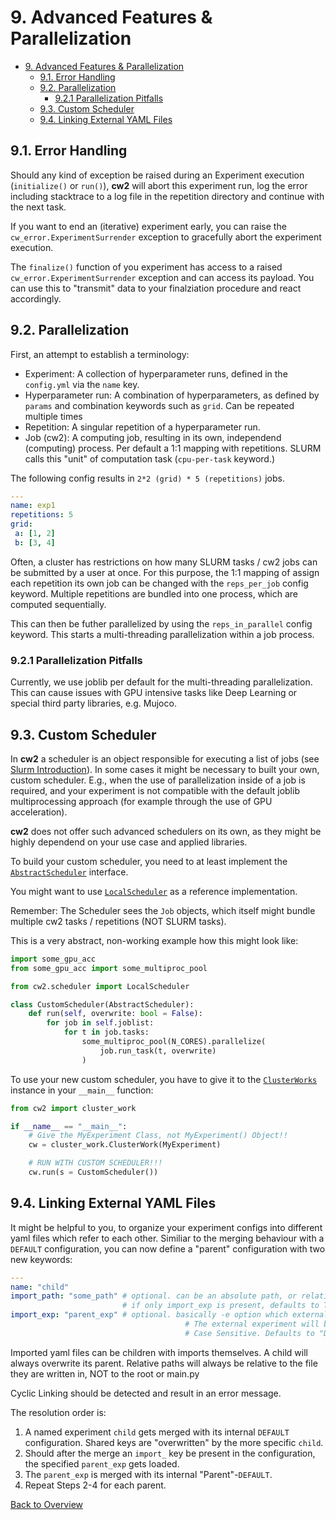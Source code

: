 # 9. Advanced Features & Parallelization
- [9. Advanced Features & Parallelization](#9-advanced-features--parallelization)
  - [9.1. Error Handling](#91-error-handling)
  - [9.2. Parallelization](#92-parallelization)
    - [9.2.1 Parallelization Pitfalls](#921-parallelization-pitfalls)
  - [9.3. Custom Scheduler](#93-custom-scheduler)
  - [9.4. Linking External YAML Files](#94-linking-external-yaml-files)

## 9.1. Error Handling
Should any kind of exception be raised during an Experiment execution (`initialize()` or `run()`), **cw2** will abort this experiment run, log the error including stacktrace to a log file in the repetition directory and continue with the next task.

If you want to end an (iterative) experiment early, you can raise the `cw_error.ExperimentSurrender` exception to gracefully abort the experiment execution.

The `finalize()` function of you experiment has access to a raised `cw_error.ExperimentSurrender` exception and can access its payload. You can use this to "transmit" data to your finalziation procedure and react accordingly.

## 9.2. Parallelization
First, an attempt to establish a terminology:
- Experiment: A collection of hyperparameter runs, defined in the `config.yml` via the `name` key.
- Hyperparameter run: A combination of hyperparameters, as defined by `params` and combination keywords such as `grid`. Can be repeated multiple times
- Repetition: A singular repetition of a hyperparameter run. 
- Job (cw2): A computing job, resulting in its own, independend (computing) process. Per default a 1:1 mapping with repetitions. SLURM calls this "unit" of computation task (`cpu-per-task` keyword.)

The following config results in `2*2 (grid) * 5 (repetitions)` jobs.
```yaml
---
name: exp1
repetitions: 5
grid:
 a: [1, 2]
 b: [3, 4]
```

Often, a cluster has restrictions on how many SLURM tasks / cw2 jobs  can be submitted by a user at once. For this purpose, the 1:1 mapping of assign each repetition its own job can be changed with the `reps_per_job` config keyword. Multiple repetitions are bundled into one process, which are computed sequentially.

This can then be futher parallelized by using the `reps_in_parallel` config keyword. This starts a multi-threading parallelization within a job process.

### 9.2.1 Parallelization Pitfalls
Currently, we use joblib per default for the multi-threading parallelization. This can cause issues with GPU intensive tasks like Deep Learning or special third party libraries, e.g. Mujoco.


## 9.3. Custom Scheduler
In **cw2** a scheduler is an object responsible for executing a list of jobs (see [Slurm Introduction](04_slurm.md)). In some cases it might be necessary to built your own, custom scheduler. E.g., when the use of parallelization inside of a job is required, and your experiment is not compatible with the default joblib multiprocessing approach (for example through the use of GPU acceleration).

**cw2** does not offer such advanced schedulers on its own, as they might be highly dependend on your use case and applied libraries.

To build your custom scheduler, you need to at least implement the [`AbstractScheduler`](../cw2/scheduler.py) interface. 

You might want to use [`LocalScheduler`](../cw2/scheduler.py) as a reference implementation.

Remember: The Scheduler sees the `Job` objects, which itself might bundle multiple cw2 tasks / repetitions (NOT SLURM tasks).

This is a very abstract, non-working example how this might look like:

```python
import some_gpu_acc
from some_gpu_acc import some_multiproc_pool

from cw2.scheduler import LocalScheduler

class CustomScheduler(AbstractScheduler):
    def run(self, overwrite: bool = False):
        for job in self.joblist:
            for t in job.tasks:
                some_multiproc_pool(N_CORES).parallelize(
                    job.run_task(t, overwrite)
                )

```

To use your new custom scheduler, you have to give it to the [`ClusterWorks`](../cw2/cluster_work.py) instance in your `__main__` function:

```python
from cw2 import cluster_work

if __name__ == "__main__":
    # Give the MyExperiment Class, not MyExperiment() Object!!
    cw = cluster_work.ClusterWork(MyExperiment)

    # RUN WITH CUSTOM SCHEDULER!!!
    cw.run(s = CustomScheduler()) 
```

## 9.4. Linking External YAML Files
It might be helpful to you, to organize your experiment configs into different yaml files which refer to each other.
Similiar to the merging behaviour with a `DEFAULT` configuration, you can now define a "parent" configuration with two new keywords:

```yaml
---
name: "child"
import_path: "some_path" # optional. can be an absolute path, or relative to this yaml file.
                         # if only import_exp is present, defaults to THIS file.
import_exp: "parent_exp" # optional. basically -e option which external experiment should be the basis.
                                       # The external experiment will be merged with its own default before importing.
                                       # Case Sensitive. Defaults to "DEFAULT".
```

Imported yaml files can be children with imports themselves. A child will always overwrite its parent. Relative paths will always be relative to the file they are written in, NOT to the root or main.py

Cyclic Linking should be detected and result in an error message.

The resolution order is:
1. A named experiment `child` gets merged with its internal `DEFAULT` configuration. Shared keys are "overwritten" by the more specific `child`.
2. Should after the merge an `import_` key be present in the configuration, the specified `parent_exp` gets loaded.
3. The `parent_exp` is merged with its internal "Parent"-`DEFAULT`.
4. Repeat Steps 2-4 for each parent.



[Back to Overview](./)